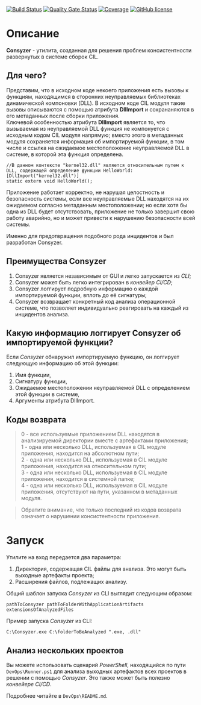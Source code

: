 [![Build Status](https://github.com/Maslinin/Consyzer/workflows/Build/badge.svg)](https://github.com/Maslinin/Consyzer/actions/workflows/build.yml) [![Quality Gate Status](https://sonarcloud.io/api/project_badges/measure?project=Maslinin_Consyzer&metric=alert_status)](https://sonarcloud.io/summary/new_code?id=Maslinin_Consyzer) [![Coverage](https://sonarcloud.io/api/project_badges/measure?project=Maslinin_Consyzer&metric=coverage)](https://sonarcloud.io/summary/new_code?id=Maslinin_Consyzer) [![GitHub license](https://badgen.net/github/license/Maslinin/Consyzer)](https://github.com/Maslinin/Consyzer/blob/master/LICENSE)

# Описание
**Consyzer** - утилита, созданная для решения проблем консистентности развернутых в системе сборок CIL.

## Для чего?
Представим, что в исходном коде некоего приложения есть вызовы к функциям, находящимся в сторонних неуправляемых библиотеках динамической компоновки (DLL). 
В исходном коде CIL модуля такие вызовы описываются с помощью атрибута **DllImport** и сохрананяются в его метаданных после сборки приложения.        
Ключевой особенностью атрибута **DllImport** является то,
что вызываемая из неуправляемой DLL функция не компонуется с исходным кодом CIL модуля напрямую; 
вместо этого в метаданных модуля сохраняется информация об импортируемой функции, в том числе и ссылка на ожидаемое местоположение неуправляемой DLL в системе, в которой эта функция определена.          
```
//В данном контексте "kernel32.dll" является относительным путем к DLL, содержащей определение функции HelloWorld:
[DllImport("kernel32.dll")]
static extern void HelloWorld();
```

Приложение работает корректно, не нарушая целостность и безопасность системы, если все неуправляемые DLL находятся на их ожидаемом согласно метаданным местоположении;
но если хотя бы одна из DLL будет отсутствовать, приложение не только завершит свою работу аварийно, но и может привести к нарушению безопасности всей системы.              

Именно для предотвращения подобного рода инцидентов и был разработан Consyzer.

## Преимущества Consyzer
1. Consyzer является независимым от GUI и легко запускается из *CLI*;
2. Consyzer может быть легко интегрирован в *конвейер CI/CD*;
3. Consyzer логгирует подробную информацию о каждой импортируемой функции, вплоть до её сигнатуры;
4. Consyzer возвращает конкретный код анализа операционной системе, что позволяет индивидуально реагировать на каждый из инцидентов анализа.

## Какую информацию логгирует Consyzer об импортируемой функции?
Если *Consyzer* обнаружил импортируемую функцию, он логгирует следующую информацию об этой функции:
1. Имя функции,
2. Сигнатуру функции,
3. Ожидаемое местоположении неуправляемой DLL c определением этой функции в системе,
4. Аргументы атрибута DllImport.

## Коды возврата
> 0 - все используемые приложением DLL находятся в анализируемой директории вместе с артефактами приложения;       
> 1 - одна или несколько DLL, используемая в CIL модуле приложения, находится на абсолютном пути;        
> 2 - одна или несколько DLL, используемая в CIL модуле приложения, находится на относительном пути;        
> 3 - одна или несколько DLL, используемая в CIL модуле приложения, находится в системной папке;        
> 4 - одна или несколько DLL, используемая в CIL модуле приложения, отсутствуют на пути, указанном в метаданных модуля.         

> Обратите внимание, что только последний из кодов возврата означает о нарушении консистентности приложения.

# Запуск    
Утилите на вход передается два параметра: 
1. Директория, содержащая CIL файлы для анализа. Это могут быть выходные артефакты проекта;
2. Расширения файлов, подлежащих анализу.

Общий шаблон запуска *Consyzer* из CLI выглядит следующим образом:
```
pathToConsyzer pathToFolderWithApplicationArtifacts extensionsOfAnalyzedFiles
```

Пример запуска *Consyzer* из CLI:
```
C:\Consyzer.exe C:\folderToBeAnalyzed ".exe, .dll"
```

## Анализ нескольких проектов
Вы можете использовать сценарий *PowerShell*, находящийся по пути ```DevOps\Runner.ps1``` для анализа выходных артефактов всех проектов в решении с помощью *Consyzer*. 
Это также может быть полезно *конвейере CI/CD*.

Подробнее читайте в ```DevOps\README.md```.